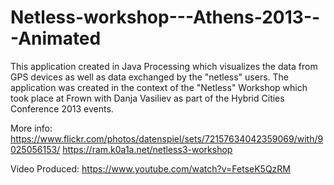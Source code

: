 Netless-workshop---Athens-2013---Animated
=========================================

This application created in Java Processing which visualizes the data from GPS devices as well as data exchanged by the "netless" users. The application was created in the context of the "Netless" Workshop which took place at Frown with Danja Vasiliev as part of the Hybrid Cities Conference 2013 events.

More info:
https://www.flickr.com/photos/datenspiel/sets/72157634042359069/with/9025056153/
https://ram.k0a1a.net/netless3-workshop

Video Produced:
https://www.youtube.com/watch?v=FetseK5QzRM
